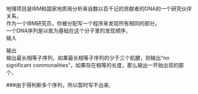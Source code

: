地理项目是IBM和国家地质局分析来自数以百千记的贡献者的DNA的一个研究伙伴关系，<br>
作为一个IBM研究员，你被分配写一个程序来发现所有相同的部分。<br>
一个DNA序列是以氮为基础在这个分子里的发现顺序，<br>
输入<br>

输出<br>
输出最长相等子序列，如果最长相等子序列的少于三个肌腱，则输出“no significant commonalities”，如果存在相等的长度，那么输出一开始出现的那个，

###由于得判断多个序列，所以暂时写不出来,








